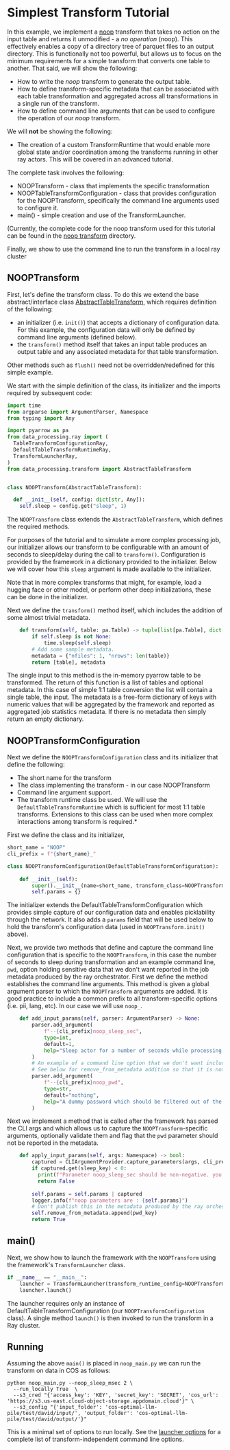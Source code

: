 # Simplest Transform Tutorial
In this example, we implement a [noop](../../transforms/universal/noop) transform that takes no action
on the input table and returns it unmodified - a _no operation_ (noop).
This effectively enables a copy of a directory tree of
parquet files to an output directory.
This is functionally not too powerful, but allows us to focus
on the minimum requirements for a simple transform that converts
one table to another.  That said, we will show the following:

* How to write the _noop_ transform to generate the output table.
* How to define transform-specific metadata that can be associated
  with each table transformation and aggregated across all transformations
  in a single run of the transform.
* How to define command line arguments that can be used to configure
  the operation of our _noop_ transform.

We will **not** be showing the following:
* The creation of a custom TransformRuntime that would enable more global
  state and/or coordination among the transforms running in other ray actors.
  This will be covered in an advanced tutorial.

The complete task involves the following:
* NOOPTransform - class that implements the specific transformation
* NOOPTableTransformConfiguration - class that provides configuration for the
  NOOPTransform, specifically the command line arguments used to configure it.
* main() - simple creation and use of the TransformLauncher.

(Currently, the complete code for the noop transform used for this
tutorial can be found in the
[noop transform](../../transforms/universal/noop) directory.

Finally, we show to use the command line to run the transform in a local ray cluster

## NOOPTransform

First, let's define the transform class.  To do this we extend
the base abstract/interface class
[AbstractTableTransform](../src/data_processing_ibm/transform/table_transform.py),
which requires definition of the following:
* an initializer (i.e. `init()`) that accepts a dictionary of configuration
  data.  For this example, the configuration data will only be defined by
  command line arguments (defined below).
* the `transform()` method itself that takes an input table produces an output
  table and any associated metadata for that table transformation.

Other methods such as `flush()` need not be overridden/redefined for this simple example.

We start with the simple definition of the class, its initializer and the imports required
by subsequent code:

```python
import time
from argparse import ArgumentParser, Namespace
from typing import Any

import pyarrow as pa
from data_processing.ray import (
  TableTransformConfigurationRay,
  DefaultTableTransformRuntimeRay,
  TransformLauncherRay,
)
from data_processing.transform import AbstractTableTransform


class NOOPTransform(AbstractTableTransform):

  def __init__(self, config: dict[str, Any]):
    self.sleep = config.get("sleep", 1)
```
The `NOOPTransform` class extends the `AbstractTableTransform`, which defines the required methods.

For purposes of the tutorial and to simulate a more complex processing
job, our initializer allows our transform to be configurable
with an amount of seconds to sleep/delay during the call to `transform()`.
Configuration is provided by the framework in a dictionary provided to the initializer.
Below we will cover how this `sleep` argument is made available to the initializer.

Note that in more complex transforms that might, for example, load a hugging face or other model,
or perform other deep initializations, these can be done in the initializer.

Next we define the `transform()` method itself, which includes the addition of some
almost trivial metadata.

```python
    def transform(self, table: pa.Table) -> tuple[list[pa.Table], dict[str, Any]]:
        if self.sleep is not None:
            time.sleep(self.sleep)
        # Add some sample metadata.
        metadata = {"nfiles": 1, "nrows": len(table)}
        return [table], metadata
```
The single input to this method is the in-memory pyarrow table to be transformed.
The return of this function is a list of tables and optional metadata.  In this
case of simple 1:1 table conversion the list will contain a single table, the input.
The metadata is a free-form dictionary of keys with numeric values that will be aggregated
by the framework and reported as aggregated job statistics metadata.
If there is no metadata then simply return an empty dictionary.

## NOOPTransformConfiguration

Next we define the `NOOPTransformConfiguration` class and its initializer that define the following:

* The short name for the transform
* The class implementing the transform - in our case NOOPTransform
* Command line argument support.
* The transform runtime class be used.  We will use the `DefaultTableTransformRuntime`
  which is sufficient for most 1:1 table transforms.  Extensions to this class can be
  used when more complex interactions among transform is required.*

First we define the class and its initializer,

```python
short_name = "NOOP"
cli_prefix = f"{short_name}_"

class NOOPTransformConfiguration(DefaultTableTransformConfiguration):
    
    def __init__(self):
        super().__init__(name=short_name, transform_class=NOOPTransform)
        self.params = {}
```
The initializer extends the DefaultTableTransformConfiguration which provides simple
capture of our configuration data and enables picklability through the network.
It also adds a `params` field that will be used below to hold the transform's
configuration data (used in `NOOPTransform.init()` above).

Next, we provide two methods that define and capture the command line configuration that
is specific to the `NOOPTransform`, in this case the number of seconds to sleep during transformation
and an example command line, `pwd`, option holding sensitive data that we don't want reported
in the job metadata produced by the ray orchestrator.
First we define the method establishes the command line arguments.
This method is given a global argument parser to which the `NOOPTransform` arguments are added.
It is good practice to include a common prefix to all transform-specific options (i.e. pii, lang, etc).
In our case we will use `noop_`.

```python
    def add_input_params(self, parser: ArgumentParser) -> None:
        parser.add_argument(
            f"--{cli_prefix}noop_sleep_sec",
            type=int,
            default=1,
            help="Sleep actor for a number of seconds while processing the data frame",
        )
        # An example of a command line option that we don't want included in the metadata collected by the Ray orchestrator
        # See below for remove_from_metadata addition so that it is not reported.
        parser.add_argument(
            f"--{cli_prefix}noop_pwd",
            type=str,
            default="nothing",
            help="A dummy password which should be filtered out of the metadata",
        )
```
Next we implement a method that is called after the framework has parsed the CLI args
and which allows us to capture the `NOOPTransform`-specific arguments, optionally validate them
and flag that the `pwd` parameter should not be reported in the metadata.

```python
    def apply_input_params(self, args: Namespace) -> bool:
        captured = CLIArgumentProvider.capture_parameters(args, cli_prefix, False)
        if captured.get(sleep_key) < 0:
          print(f"Parameter noop_sleep_sec should be non-negative. you specified {args.noop_sleep_sec}")
          return False
      
        self.params = self.params | captured
        logger.info(f"noop parameters are : {self.params}")
        # Don't publish this in the metadata produced by the ray orchestrator.
        self.remove_from_metadata.append(pwd_key)
        return True
```

## main()

Next, we show how to launch the framework with the `NOOPTransform` using the
framework's `TransformLauncher` class.

```python
if __name__ == "__main__":
    launcher = TransformLauncher(transform_runtime_config=NOOPTransformConfiguration())
    launcher.launch()
```
The launcher requires only an instance of DefaultTableTransformConfiguration
(our `NOOPTransformConfiguration` class).
A single method `launch()` is then invoked to run the transform in a Ray cluster.

## Running

Assuming the above `main()` is placed in `noop_main.py` we can run the transform on data
in COS as follows:

```shell
python noop_main.py --noop_sleep_msec 2 \
  --run_locally True  \
  --s3_cred "{'access_key': 'KEY', 'secret_key': 'SECRET', 'cos_url': 'https://s3.us-east.cloud-object-storage.appdomain.cloud'}" \
  --s3_config "{'input_folder': 'cos-optimal-llm-pile/test/david/input/', 'output_folder': 'cos-optimal-llm-pile/test/david/output/'}"
```
This is a minimal set of options to run locally.
See the [launcher options](launcher-options.md) for a complete list of
transform-independent command line options.

